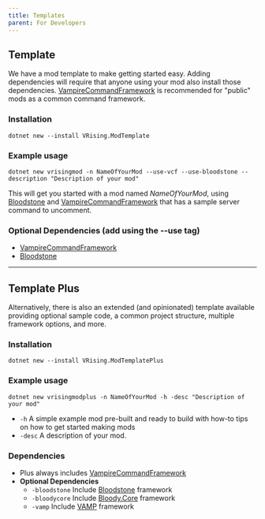 ```yaml
---
title: Templates
parent: For Developers
---
```


## Template
We have a mod template to make getting started easy. Adding dependencies will require that anyone using your mod also install those dependencies.
[VampireCommandFramework](https://github.com/decaprime/VampireCommandFramework/) is recommended for "public" mods as a common command framework.

### Installation
`dotnet new --install VRising.ModTemplate`

### Example usage
`dotnet new vrisingmod -n NameOfYourMod --use-vcf --use-bloodstone --description "Description of your mod"`

This will get you started with a mod named _NameOfYourMod_, using [Bloodstone](./bloodstone.md) and [VampireCommandFramework](https://github.com/decaprime/VampireCommandFramework/) that has a sample server command to uncomment.
### Optional Dependencies (add using the --use tag)
- [VampireCommandFramework](https://github.com/decaprime/VampireCommandFramework/)
- [Bloodstone](./bloodstone.md)


---


## Template Plus
Alternatively, there is also an extended (and opinionated) template available providing optional sample code, a common project structure, multiple framework options, and more. 

### Installation
`dotnet new --install VRising.ModTemplatePlus`

### Example usage
`dotnet new vrisingmodplus -n NameOfYourMod -h -desc "Description of your mod"`

- `-h` A simple example mod pre-built and ready to build with how-to tips on how to get started making mods
- `-desc` A description of your mod.

### Dependencies
- Plus always includes [VampireCommandFramework](https://github.com/decaprime/VampireCommandFramework/)
- **Optional Dependencies**
  - `-bloodstone` Include [Bloodstone](./bloodstone.md) framework
  - `-bloodycore` Include [Bloody.Core](https://github.com/oscarpedrero/BloodyCore) framework
  - `-vamp` Include [VAMP](https://github.com/CrimsonMods/VAMP) framework


